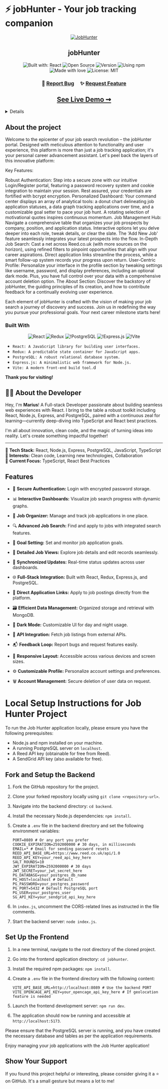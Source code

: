 <a name="readme-top"></a>

# ⚡ jobHunter - Your job tracking companion

<div align="center"> 

[![JobHunter][jobHunterApp-screenshot]](https://jobhunter.mariusbobitiu.dev)

## jobHunter

![Built with: React][react] ![Open Source][open-source] ![Version][version] ![Using npm][using-npm] ![Made with love][made-with-love] ![License: MIT][license-mit]

<h3 align="center">
    🐛
    <a href="https://github.com/MariusBobitiu/jobHunter/issues/new?labels=bug&template=feature-request---.md">Report Bug</a> &nbsp; &nbsp;
    ✨
    <a href="https://github.com/MariusBobitiu/jobHunter/issues/new?labels=enhancement&template=feature-request---.md">Request Feature</a>
</h3>

<h2 align="center"> <a href="https://jobhunter.mariusbobitiu.dev">See Live Demo ⇝</h1>

</div>


<!-- TABLE OF CONTENTS -->

<details>
  <summary>Table Of Contents </summary>
  
- [About the Project](#about-the-project)
  - [Built with](#built-with)
- [Features](#features)
- [Getting Started](#local-setup-instructions)
    - [Prerequisites](#prerequisites)
    - [Installation](#installation)
- [Usage instructions](#usage-instructions)
- [Show your support](#show-your-support)

</details>

## About the project 

Welcome to the epicenter of your job search revolution – the jobHunter portal. Designed with meticulous attention to functionality and user experience, this platform is more than just a job tracking application; it's your personal career advancement assistant. Let's peel back the layers of this innovative platform:

Key Features:

Robust Authentication: Step into a secure zone with our intuitive Login/Register portal, featuring a password recovery system and cookie integration to maintain your session. Rest assured, your credentials are fortified with bcrypt encryption.
Personalized Dashboard: Your command center displays an array of analytical tools: a donut chart delineating job application statuses, a data graph tracking applications over time, and a customizable goal setter to pace your job hunt. A rotating selection of motivational quotes inspires continuous momentum.
Job Management Hub: Navigate a comprehensive table that organizes your job prospects by company, position, and application status. Interactive options let you delve deeper into each role, tweak details, or clear the slate. The 'Add New Job' feature seamlessly integrates your latest prospects into the flow.
In-Depth Job Search: Cast a net across Reed.co.uk (with more sources on the horizon), using refined filters to pinpoint opportunities that align with your career aspirations. Direct application links streamline the process, while a smart follow-up system records your progress upon return.
User-Centric Profile: Personalize your interface in the profile section by tweaking settings like username, password, and display preferences, including an optional dark mode. Plus, you have full control over your data with a comprehensive account deletion option.
The About Section: Discover the backstory of jobHunter, the guiding principles of its creation, and how to contribute feedback for a continually evolving user experience.

Each element of jobHunter is crafted with the vision of making your job search a journey of discovery and success. Join us in redefining the way you pursue your professional goals. Your next career milestone starts here!

### Built With 
<div align="center">
  
  ![React][react-badge] ![Redux][redux-badge] ![!PostgreSQL][postgresql-badge] ![!Express.js][expressjs-badge] ![!Vite][vite-badge]
  
</div>

-  `React: A JavaScript library for building user interfaces.`
-  `Redux: A predictable state container for JavaScript apps.`
-  `PostgreSQL: A robust relational database system.`
-  `Express.js: A minimalistic web framework for Node.js.`
-  `Vite: A modern front-end build tool.`d


**Thank you for visiting!**

<!-- ABOUT ME -->
## 👨‍💻 About the Developer

Hey, I'm **Marius**! A Full-stack Developer passionate about building seamless web experiences with React. I bring to the table a robust toolkit including React, Node.js, Express, and PostgreSQL, paired with a continuous zeal for learning—currently deep-diving into TypeScript and React best practices.

I'm all about innovation, clean code, and the magic of turning ideas into reality. Let's create something impactful together!

---

💼 **Tech Stack:** React, Node.js, Express, PostgreSQL, JavaScript, TypeScript  
🌟 **Interests:** Clean code, Learning new technologies, Collaboration  
🚀 **Current Focus:** TypeScript, React Best Practices  

<!-- FEATURES -->
## Features 

- 🔐 **Secure Authentication:** Login with encrypted password storage.

- 📊 **Interactive Dashboards:** Visualize job search progress with dynamic graphs.
- 📁 **Job Organizer:** Manage and track job applications in one place.
- 🔍 **Advanced Job Search:** Find and apply to jobs with integrated search features.
- 🎯 **Goal Setting:** Set and monitor job application goals.
- 📑 **Detailed Job Views:** Explore job details and edit records seamlessly.
- 🔄 **Synchronized Updates:** Real-time status updates across user dashboards.
- 🌐 **Full-Stack Integration:** Built with React, Redux, Express.js, and PostgreSQL.
- 📩 **Direct Application Links:** Apply to job postings directly from the platform.
- 🗃️ **Efficient Data Management:** Organized storage and retrieval with MongoDB.
- 🌙 **Dark Mode:** Customizable UI for day and night usage.
- 🤖 **API Integration:** Fetch job listings from external APIs.
- 📬 **Feedback Loop:** Report bugs and request features easily.
- 📱 **Responsive Layout:** Accessible across various devices and screen sizes.
- ⚙️ **Customizable Profile:** Personalize account settings and preferences.
- 🗑️ **Account Management:** Secure deletion of user data on request.


<!-- Local Setup -->
# Local Setup Instructions for Job Hunter Project

To run the Job Hunter application locally, please ensure you have the following prerequisites:

- Node.js and npm installed on your machine.
- A running PostgreSQL server on `localhost`.
- A Reed API key (obtainable for free from Reed).
- A SendGrid API key (also available for free).

## Fork and Setup the Backend

1. Fork the GitHub repository for the project.
2. Clone your forked repository locally using `git clone <repository-url>`.
3. Navigate into the backend directory: `cd backend`.
4. Install the necessary Node.js dependencies: `npm install`.
5. Create a `.env` file in the backend directory and set the following environment variables:

    ```
    PORT=8089 # Or any port you prefer
    COOKIE_EXPIRATION=2592000000 # 30 days, in milliseconds
    EMAIL=* # Email for sending password resets
    REED_API_BASE_URL=https://www.reed.co.uk/api/1.0
    REED_API_KEY=your_reed_api_key_here
    SALT_ROUNDS=10
    JWT_EXPIRATION=2592000000 # 30 days
    JWT_SECRET=your_jwt_secret_here
    PG_DATABASE=your_postgres_db_name
    PG_HOST=localhost # Default
    PG_PASSWORD=your_postgres_password
    PG_PORT=5432 # Default PostgreSQL port
    PG_USER=your_postgres_user
    SG_API_KEY=your_sendgrid_api_key_here
    ```
6. In `index.js`, uncomment the CORS-related lines as instructed in the file comments.
7. Start the backend server: `node index.js`.

## Set Up the Frontend

1. In a new terminal, navigate to the root directory of the cloned project.
2. Go into the frontend application directory: `cd jobhunter`.
3. Install the required npm packages: `npm install`.
4. Create a `.env` file in the frontend directory with the following content:

    ```
    VITE_API_BASE_URL=http://localhost:8089 # Use the backend PORT
    VITE_OPENCAGE_API_KEY=your_opencage_api_key_here # If geolocation feature is needed
    ```
5. Launch the frontend development server: `npm run dev`.
6. The application should now be running and accessible at `http://localhost:5173`.

Please ensure that the PostgreSQL server is running, and you have created the necessary database and tables as per the application requirements.

Enjoy managing your job applications with the Job Hunter application!


<!-- SHOW YOUR SUPPORT -->
## Show Your Support

If you found this project helpful or interesting, please consider giving it a ⭐️ on GitHub. It's a small gesture but means a lot to me!


<!-- 
*** MARKDOWN LINKS & IMAGES
https://www.markdownguide.org/basic-syntax/#reference-style-links
-->
[jobHunterApp-screenshot]: https://i.postimg.cc/kGPncSSg/job-Hunter.png

[react]: https://img.shields.io/badge/Built_with-React-%2321e6ed?style=for-the-badge
[open-source]: https://img.shields.io/badge/Open-Source-white?style=for-the-badge&labelColor=gray&color=blue&logoColor=red
[version]: https://img.shields.io/badge/Version-1.1.0-white?style=for-the-badge&labelColor=gray&color=green&logoColor=red
[using-npm]: https://img.shields.io/badge/Using-npm-white?style=for-the-badge&labelColor=gray&color=blue&logo=npm
[made-with-love]: https://img.shields.io/badge/Made_with-%F0%9F%92%99-black?style=for-the-badge
[license-mit]: https://img.shields.io/badge/License-MIT-yellow.svg?style=for-the-badge


[react-badge]: https://img.shields.io/badge/-React-blue?style=flat-square&logo=react&logoColor=white
[redux-badge]: https://img.shields.io/badge/-Redux-purple?style=flat-square&logo=redux&logoColor=white
[postgresql-badge]: https://img.shields.io/badge/PostgreSQL-316192?style=flat-square&logo=postgresql&logoColor=white
[expressjs-badge]: https://img.shields.io/badge/Express.js-000000?style=flat-square&logo=express&logoColor=white
[vite-badge]: https://img.shields.io/badge/Vite-646CFF?style=flat-square&logo=vite&logoColor=white

